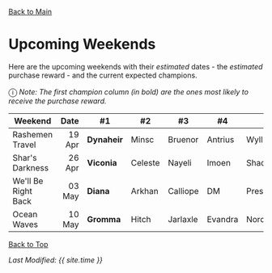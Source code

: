 [Back to Main](index.md)

# Upcoming Weekends

Here are the upcoming weekends with their *estimated* dates - the *estimated* purchase reward - and the current expected champions.

<span style="font-size:1.2em;">ⓘ</span> *Note: The first champion column (in bold) are the ones most likely to receive the purchase reward.*

| Weekend | Date | #1 | #2 | #3 | #4 | #5 | Reward |
|---|--:|---|---|---|---|---|---|
| Rashemen Travel | 19 Apr | **Dynaheir** | Minsc | Bruenor | Antrius | Wyll | Golden Epic |
| Shar's Darkness | 26 Apr | **Viconia** | Celeste | Nayeli | Imoen | Shadowheart | Golden Epic |
| We'll Be Right Back | 03 May | **Diana** | Arkhan | Calliope | DM | Presto | Golden Epic |
| Ocean Waves | 10 May | **Gromma** | Hitch | Jarlaxle | Evandra | Nordom | Golden Epic |

[Back to Top](#top)

*Last Modified: {{ site.time }}*